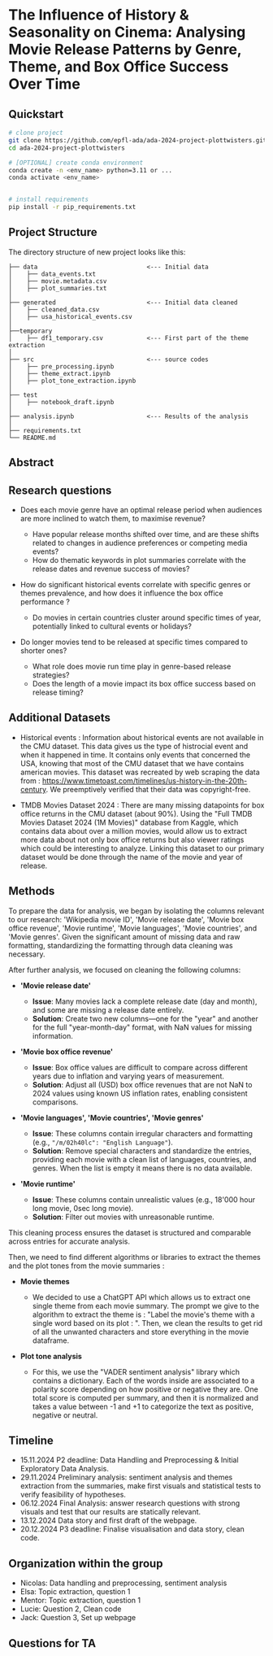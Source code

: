 # The Influence of History & Seasonality on Cinema: Analysing Movie Release Patterns by Genre, Theme, and Box Office Success Over Time

## Quickstart
```bash
# clone project
git clone https://github.com/epfl-ada/ada-2024-project-plottwisters.git
cd ada-2024-project-plottwisters

# [OPTIONAL] create conda environment
conda create -n <env_name> python=3.11 or ...
conda activate <env_name>


# install requirements
pip install -r pip_requirements.txt
```

## Project Structure

The directory structure of new project looks like this:

```
├── data                              <--- Initial data
│    ├── data_events.txt
│    ├── movie.metadata.csv
│    ├── plot_summaries.txt
│
├── generated                         <--- Initial data cleaned
│    ├── cleaned_data.csv
│    ├── usa_historical_events.csv
│
├──temporary
│    ├── df1_temporary.csv            <--- First part of the theme extraction
│
├── src                               <--- source codes
│    ├── pre_processing.ipynb
│    ├── theme_extract.ipynb
│    ├── plot_tone_extraction.ipynb
│
├── test
│    ├── notebook_draft.ipynb
│
├── analysis.ipynb                    <--- Results of the analysis
│
├── requirements.txt
└── README.md
```

## Abstract
## Research questions
- Does each movie genre have an optimal release period when audiences are more inclined to watch them, to maximise revenue?
  - Have popular release months shifted over time, and are these shifts related to changes in audience preferences or competing media events?
  - How do thematic keywords in plot summaries correlate with the release dates and revenue success of movies?

- How do significant historical events correlate with specific genres or themes prevalence, and how does it influence the box office performance ?
  - Do movies in certain countries cluster around specific times of year, potentially linked to cultural events or holidays?

- Do longer movies tend to be released at specific times compared to shorter ones?
  - What role does movie run time play in genre-based release strategies?
  - Does the length of a movie impact its box office success based on release timing?

## Additional Datasets
-  Historical events : Information about historical events are not available in the CMU dataset. This data gives us the type of histrocial event and when it happened in time. It contains only events that concerned the USA, knowing that most of the CMU dataset that we have contains american movies. This dataset was recreated by web scraping the data from : https://www.timetoast.com/timelines/us-history-in-the-20th-century. We preemptively verified that their data was copyright-free.

- TMDB Movies Dataset 2024 : There are many missing datapoints for box office returns in the CMU dataset (about 90%). Using the "Full TMDB Movies Dataset 2024 (1M Movies)" database from Kaggle, which contains data about over a million movies, would allow us to extract more data about not only box office returns but also viewer ratings which could be interesting to analyze. Linking this dataset to our primary dataset would be done through the name of the movie and year of release. 

## Methods 
To prepare the data for analysis, we began by isolating the columns relevant to our research: 'Wikipedia movie ID', 'Movie release date', 'Movie box office revenue', 'Movie runtime', 'Movie languages', 'Movie countries', and 'Movie genres'. Given the significant amount of missing data and raw formatting, standardizing the formatting through data cleaning was necessary. 

After further analysis, we focused on cleaning the following columns:
- **'Movie release date'**
  - **Issue**: Many movies lack a complete release date (day and month), and some are missing a release date entirely.
  - **Solution**: Create two new columns—one for the "year" and another for the full "year-month-day" format, with NaN values for missing information.

- **'Movie box office revenue'**
  - **Issue**: Box office values are difficult to compare across different years due to inflation and varying years of measurement.
  - **Solution**: Adjust all (USD) box office revenues that are not NaN to 2024 values using known US inflation rates, enabling consistent comparisons.

- **'Movie languages', 'Movie countries', 'Movie genres'**
  - **Issue**: These columns contain irregular characters and formatting (e.g., `"/m/02h40lc": "English Language"`).
  - **Solution**: Remove special characters and standardize the entries, providing each movie with a clean list of languages, countries, and genres. When the list is empty it means there is no data available.  

- **'Movie runtime'**
  - **Issue**: These columns contain unrealistic values (e.g., 18'000 hour long movie, 0sec long movie).
  - **Solution**: Filter out movies with unreasonable runtime.

This cleaning process ensures the dataset is structured and comparable across entries for accurate analysis.

Then, we need to find different algorithms or libraries to extract the themes and the plot tones from the movie summaries :

- **Movie themes**
  - We decided to use a ChatGPT API which allows us to extract one single theme from each movie summary. The prompt we give to the algorithm to extract the theme is : "Label the movie's theme with a single word based on its plot : ". Then, we clean the results to get rid of all the unwanted characters and store everything in the movie dataframe.

- **Plot tone analysis**
  - For this, we use the "VADER sentiment analysis" library which contains a dictionary. Each of the words inside are associated to a polarity score depending on how positive or negative they are. One total score is computed per summary, and then it is normalized and takes a value between -1 and +1 to categorize the text as positive, negative or neutral.

## Timeline
- 15.11.2024 P2 deadline: Data Handling and Preprocessing & Initial Exploratory Data Analysis.
- 29.11.2024 Preliminary analysis: sentiment analysis and themes extraction from the summaries, make first visuals and statistical tests to verify feasibility of hypotheses.
- 06.12.2024 Final Analysis: answer research questions with strong visuals and test that our results are statically relevant.
- 13.12.2024 Data story and first draft of the webpage.
- 20.12.2024 P3 deadline: Finalise visualisation and data story, clean code.

## Organization within the group
- Nicolas: Data handling and preprocessing, sentiment analysis 
- Elsa: Topic extraction, question 1
- Mentor: Topic extraction, question 1
- Lucie: Question 2, Clean code 
- Jack: Question 3, Set up webpage

## Questions for TA
